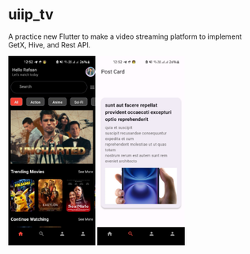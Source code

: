 # uiip_tv

A practice new Flutter to make a  video streaming platform  to implement GetX, Hive, and Rest API.

<img src="https://github.com/iaamaruf/UIIP_TV/blob/3cc4babc11d2c824f2c745ab04053f1539cbbaba/1tv.jpeg" width=35% height=30%>
<img src="https://github.com/iaamaruf/UIIP_TV/blob/2d25e7be943bf39032eca47b43953223f785262a/2tv.jpeg" width=35% height=30%>
